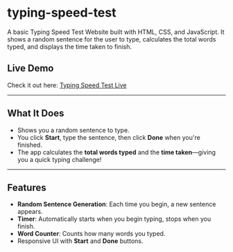 # typing-speed-test
A basic Typing Speed Test Website built with HTML, CSS, and JavaScript. It shows a random sentence for the user to type, calculates the total words typed, and displays the time taken to finish.

##  Live Demo  
Check it out here: [Typing Speed Test Live](https://dharmarajdas.github.io/typing-speed-test/)

---

##  What It Does  
- Shows you a random sentence to type.  
- You click **Start**, type the sentence, then click **Done** when you're finished.  
- The app calculates the **total words typed** and the **time taken**—giving you a quick typing challenge!

---

##  Features  
- **Random Sentence Generation**: Each time you begin, a new sentence appears.  
- **Timer**: Automatically starts when you begin typing, stops when you finish.  
- **Word Counter**: Counts how many words you typed.  
- Responsive UI with **Start** and **Done** buttons.

